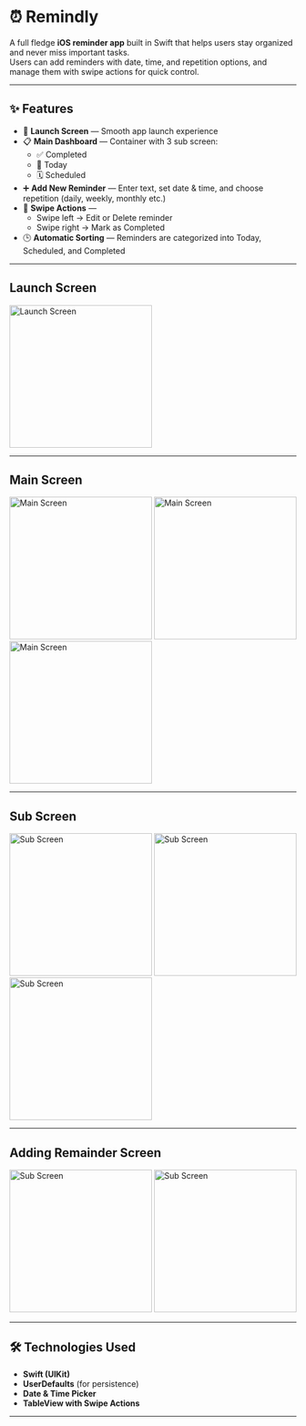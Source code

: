 # ⏰ Remindly  

A full fledge **iOS reminder app** built in Swift that helps users stay organized and never miss important tasks.  
Users can add reminders with date, time, and repetition options, and manage them with swipe actions for quick control.  

---

## ✨ Features  
- 🚀 **Launch Screen** — Smooth app launch experience  
- 📋 **Main Dashboard** — Container with 3 sub screen:  
  - ✅ Completed  
  - 📅 Today  
  - 🗓️ Scheduled  
- ➕ **Add New Reminder** — Enter text, set date & time, and choose repetition (daily, weekly, monthly etc.)  
- 🔄 **Swipe Actions** —  
  - Swipe left → Edit or Delete reminder  
  - Swipe right → Mark as Completed  
- 🕒 **Automatic Sorting** — Reminders are categorized into Today, Scheduled, and Completed  

---

## Launch Screen  

<p align="left">
  <img src="Documents/screenshot1.png" alt="Launch Screen" width="250"/>
</p>  

---

## Main Screen  

<p align="left">
  <img src="Documents/screenshot2.png" alt="Main Screen" width="250"/>
  <img src="Documents/screenshot3.png" alt="Main Screen" width="250"/>
  <img src="Documents/screenshot4.png" alt="Main Screen" width="250"/>
</p>  

---

## Sub Screen  

<p align="left">
  <img src="Documents/screenshot5.png" alt="Sub Screen" width="250"/>
  <img src="Documents/screenshot6.png" alt="Sub Screen" width="250"/>
  <img src="Documents/screenshot7.png" alt="Sub Screen" width="250"/>
</p>  

---

## Adding Remainder Screen  

<p align="left">
  <img src="Documents/screenshot8.png" alt="Sub Screen" width="250"/>
  <img src="Documents/screenshot9.png" alt="Sub Screen" width="250"/>
</p>  

---


## 🛠️ Technologies Used  
- **Swift (UIKit)**  
- **UserDefaults** (for persistence)  
- **Date & Time Picker**  
- **TableView with Swipe Actions**  

---

